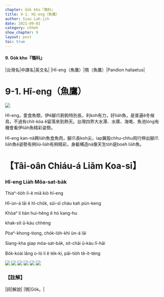 ```yaml
---
chapter: Go̍k kho『鶚科』
title: 9-1. Hî-eng（魚鷹）
author: Siau Lah-jih
date: 2021-09-01
category: chheh
show_chapter: 9
layout: post
toc: true
---
```


#### 9. Go̍k kho『鶚科』

|台灣名|中譯名|英文名|
|Hî-eng（魚鷹）|鶚（魚鷹）|Pandion haliaetus|


# 9-1. Hî-eng（魚鷹）

![](../too5/09/09-1-1.Hî-eng.jpg)


Hî-eng，愛食魚類，伊ê腳爪鉤鉤特別長，利koh有力，好lia̍h魚，是普遍ê冬候鳥，不過有chi̍t-kóa ê留落來到熱天。台灣四界大水潭、水庫、海墘、魚池lóng有機會看伊lia̍h魚精彩姿勢。

Hî-eng kan-nā興lia̍h魚食魚肉，腳爪長koh尖，iap翼股chhu-chhu飛行伸出腳爪lia̍h魚ê姿勢有夠liú-lia̍h有夠精彩，身軀構造ná像天生to̍h是boeh lia̍h魚。




# 【Tâi-oân Chiáu-á Liām Koa-si】

### **Hî-eng Lia̍h Môa-sat-ba̍k**

Thiaⁿ-tio̍h lí-ê miâ kiò hî-eng

Hî-ùn-á lāi ê hî-cho̍k, sûi-sî cháu kah pùn-keng

Khòaⁿ lí tián hui-hêng ê hó kang-hu

khak-si̍t ū-kàu chhèng

Pòaⁿ-khong-tiong, cho̍k-lo̍h-khì ùn-á lāi

Siang-kha giap môa-sat-ba̍k, si̍t-chāi ū-kàu lī-hāi

Bo̍k-koài lâng o-ló lí ê te̍k-ki, pâi-tio̍h tē-it-téng



![](../too5/09/09-1-3.Hî-eng.jpg)
![](../too5/09/09-1-2.Hî-eng.jpg)
![](../too5/09/09-1-5.Hî-eng.jpg)
![](../too5/09/09-1-4.Hî-eng.jpg)
![](../too5/09/09-1-6.Hî-eng.jpg)
![](../too5/09/09-1-7.Hî-eng.jpg)



### 【註解】

|詞|解說|
|鶚|Go̍k。|
